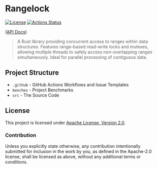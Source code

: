 # Rangelock

[![License](https://img.shields.io/badge/License-Apache%202.0-blue.svg)](https://opensource.org/licenses/Apache-2.0)
[![Actions Status](https://github.com/huhlig/rangelock/actions/workflows/rust.yml/badge.svg)](https://github.com/huhlig/rangelock/actions)

([API Docs])

> A Rust library providing concurrent access to ranges within data structures. Features range-based read-write locks 
> and mutexes, allowing multiple threads to safely access non-overlapping ranges simultaneously. Ideal for parallel 
> processing of contiguous data.

## Project Structure

* `.github` - GitHub Actions Workflows and Issue Templates
* `benches` - Project Benchmarks
* `src` - The Source Code

## License

This project is licensed under [Apache License, Version 2.0](http://www.apache.org/licenses/LICENSE-2.0).

### Contribution

Unless you explicitly state otherwise, any contribution intentionally submitted for inclusion in the work by you, as 
defined in the Apache-2.0 license, shall be licensed as above, without any additional terms or conditions.

[API Docs]: https://huhlig.github.io/rangelock/